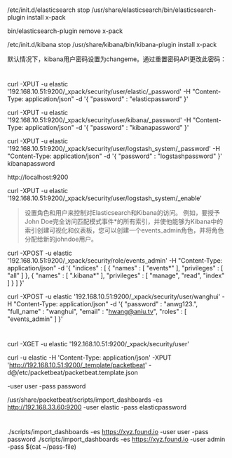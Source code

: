 #
/etc/init.d/elasticsearch stop
/usr/share/elasticsearch/bin/elasticsearch-plugin install x-pack

bin/elasticsearch-plugin remove x-pack

/etc/init.d/kibana stop
/usr/share/kibana/bin/kibana-plugin install x-pack

默认情况下，kibana用户密码设置为changeme。通过重置密码API更改此密码：




#
curl -XPUT -u elastic '192.168.10.51:9200/_xpack/security/user/elastic/_password' -H "Content-Type: application/json" -d '{
  "password" : "elasticpassword"
}'

curl -XPUT -u elastic '192.168.10.51:9200/_xpack/security/user/kibana/_password' -H "Content-Type: application/json" -d '{
  "password" : "kibanapassword"
}'

curl -XPUT -u elastic '192.168.10.51:9200/_xpack/security/user/logstash_system/_password' -H "Content-Type: application/json" -d '{
  "password" : "logstashpassword"
}'
kibanapassword

http://localhost:9200

curl -XPUT -u elastic '192.168.10.51:9200/_xpack/security/user/logstash_system/_enable'

> 设置角色和用户来控制对Elasticsearch和Kibana的访问。 例如，要授予John Doe完全访问匹配模式事件*的所有索引，并使他能够为Kibana中的索引创建可视化和仪表板，您可以创建一个events_admin角色，并将角色分配给新的johndoe用户。

curl -XPOST -u elastic '192.168.10.51:9200/_xpack/security/role/events_admin' -H "Content-Type: application/json" -d '{
  "indices" : [
    {
      "names" : [ "events*" ],
      "privileges" : [ "all" ]
    },
    {
      "names" : [ ".kibana*" ],
      "privileges" : [ "manage", "read", "index" ]
    }
  ]
}'

curl -XPOST -u elastic '192.168.10.51:9200/_xpack/security/user/wanghui' -H "Content-Type: application/json" -d '{
  "password" : "anwg123.",
  "full_name" : "wanghui",
  "email" : "hwang@aniu.tv",
  "roles" : [ "events_admin" ]
}'


#
curl -XGET -u elastic '192.168.10.51:9200/_xpack/security/user'

curl -u elastic -H 'Content-Type: application/json' -XPUT 'http://192.168.10.51:9200/_template/packetbeat' -d@/etc/packetbeat/packetbeat.template.json


-user user -pass password

/usr/share/packetbeat/scripts/import_dashboards -es http://192.168.33.60:9200 -user elastic -pass elasticpassword
#
./scripts/import_dashboards -es https://xyz.found.io -user user -pass password
./scripts/import_dashboards -es https://xyz.found.io -user admin -pass $(cat ~/pass-file)
